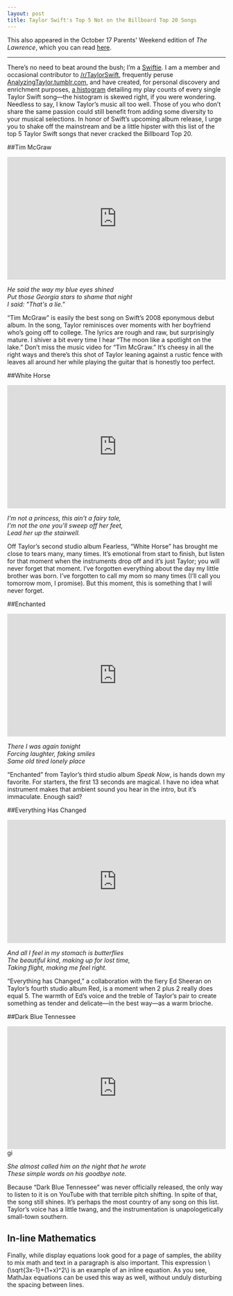 ```yaml
---
layout: post
title: Taylor Swift's Top 5 Not on the Billboard Top 20 Songs
---
```


This also appeared in the October 17 Parents' Weekend edition of *The Lawrence*, which you can read [here][the lawrence top 5 article].

<hr>

There’s no need to beat around the bush; I’m a [Swiftie][swiftie urban dictionary]. I am a member and occasional contributor to [/r/TaylorSwift][reddit Taylor Swift], frequently peruse [AnalyzingTaylor.tumblr.com][tumblr analyzing taylor], and have created, for personal discovery and enrichment purposes, [a histogram][histogram play counts] detailing my play counts of every single Taylor Swift song—the histogram is skewed right, if you were wondering. Needless to say, I know Taylor’s music all too well. Those of you who don’t share the same passion could still benefit from adding some diversity to your musical selections. In honor of Swift’s upcoming album release, I urge you to shake off the mainstream and be a little hipster with this list of the top 5 Taylor Swift songs that never cracked the Billboard Top 20.

##Tim McGraw
<style>.embed-container { position: relative; padding-bottom: 56.25%; height: 0; overflow: hidden; max-width: 100%; height: auto; } .embed-container iframe, .embed-container object, .embed-container embed { position: absolute; top: 0; left: 0; width: 100%; height: 100%; }</style><div class='embed-container'><iframe src='http://www.youtube.com/embed/GkD20ajVxnY' frameborder='0' allowfullscreen></iframe></div>
*He said the way my blue eyes shined<br>
Put those Georgia stars to shame that night<br>
I said: "That's a lie."*

“Tim McGraw” is easily the best song on Swift’s 2008 eponymous debut album. In the song, Taylor reminisces over moments with her boyfriend who’s going off to college. The lyrics are rough and raw, but surprisingly mature. I shiver a bit every time I hear “The moon like a spotlight on the lake.” Don’t miss the music video for “Tim McGraw.” It’s cheesy in all the right ways and there’s this shot of Taylor leaning against a rustic fence with leaves all around her while playing the guitar that is honestly too perfect.

##White Horse
<style>.embed-container { position: relative; padding-bottom: 56.25%; height: 0; overflow: hidden; max-width: 100%; height: auto; } .embed-container iframe, .embed-container object, .embed-container embed { position: absolute; top: 0; left: 0; width: 100%; height: 100%; }</style><div class='embed-container'><iframe src='http://www.youtube.com/embed/D1Xr-JFLxik' frameborder='0' allowfullscreen></iframe></div>
*I'm not a princess, this ain't a fairy tale,<br>
I'm not the one you'll sweep off her feet,<br>
Lead her up the stairwell.*

Off Taylor’s second studio album Fearless, “White Horse” has brought me close to tears many, many times. It’s emotional from start to finish, but listen for that moment when the instruments drop off and it’s just Taylor; you will never forget that moment. I’ve forgotten everything about the day my little brother was born. I’ve forgotten to call my mom so many times (I’ll call you tomorrow mom, I promise). But this moment, this is something that I will never forget.

##Enchanted
<style>.embed-container { position: relative; padding-bottom: 56.25%; height: 0; overflow: hidden; max-width: 100%; height: auto; } .embed-container iframe, .embed-container object, .embed-container embed { position: absolute; top: 0; left: 0; width: 100%; height: 100%; }</style><div class='embed-container'><iframe src='http://www.youtube.com/embed/QSMOcaZlMUI' frameborder='0' allowfullscreen></iframe></div>
*There I was again tonight<br>
Forcing laughter, faking smiles<br>
Same old tired lonely place*

“Enchanted” from Taylor’s third studio album *Speak Now*, is hands down my favorite. For starters, the first 13 seconds are magical. I have no idea what instrument makes that ambient sound you hear in the intro, but it’s immaculate. Enough said?

##Everything Has Changed
<style>.embed-container { position: relative; padding-bottom: 56.25%; height: 0; overflow: hidden; max-width: 100%; height: auto; } .embed-container iframe, .embed-container object, .embed-container embed { position: absolute; top: 0; left: 0; width: 100%; height: 100%; }</style><div class='embed-container'><iframe src='http://www.youtube.com/embed/w1oM3kQpXRo' frameborder='0' allowfullscreen></iframe></div>
*And all I feel in my stomach is butterflies<br>
The beautiful kind, making up for lost time,<br>
Taking flight, making me feel right.*

“Everything has Changed,” a collaboration with the fiery Ed Sheeran on Taylor’s fourth studio album Red, is a moment when 2 plus 2 really does equal 5. The warmth of Ed’s voice and the treble of Taylor’s pair to create something as tender and delicate—in the best way—as a warm brioche.

##Dark Blue Tennessee
<style>.embed-container { position: relative; padding-bottom: 56.25%; height: 0; overflow: hidden; max-width: 100%; height: auto; } .embed-container iframe, .embed-container object, .embed-container embed { position: absolute; top: 0; left: 0; width: 100%; height: 100%; }</style><div class='embed-container'><iframe src='http://www.youtube.com/embed/T0hbuqu2gUg' frameborder='0' allowfullscreen></iframe></div>gi
*She almost called him on the night that he wrote<br>
These simple words on his goodbye note.*

Because “Dark Blue Tennessee” was never officially released, the only way to listen to it is on YouTube with that terrible pitch shifting. In spite of that, the song still shines. It’s perhaps the most country of any song on this list. Taylor’s voice has a little twang, and the instrumentation is unapologetically small-town southern.


<h2>In-line Mathematics</h2>

<p>Finally, while display equations look good for a page of samples, the
ability to mix math and text in a paragraph is also important.  This
expression \(\sqrt{3x-1}+(1+x)^2\) is an example of an inline equation.  As
you see, MathJax equations can be used this way as well, without unduly
disturbing the spacing between lines.</p>


[the lawrence top 5 article]: http://www.thelawrence.org/arts/the-definitive-t-swift-top-5

[swiftie urban dictionary]: http://www.urbandictionary.com/define.php?term=swiftie

[reddit taylor swift]: http://www.reddit.com/r/Taylorswift

[tumblr analyzing taylor]: http://analyzingtaylor.tumblr.com/

[histogram play counts]: http://ericjwdchen.org/2014/09/24/graphing-the-play-counts-of-taylor-swift-songs/
